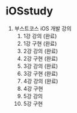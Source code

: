 # iOSstudy

1. 부스트코스 iOS 개발 강의
    1. 1강 강의 (완료)
    2. 1강 구현 (완료)
    3. 2강 강의 (완료)
    4. 2강 구현 (완료)
    5. 3강 강의 (완료)
    6. 3강 구현 (완료)
    7. 4강 강의 (완료)
    8. 4강 구현
    9. 5강 강의
    10. 5강 구현
